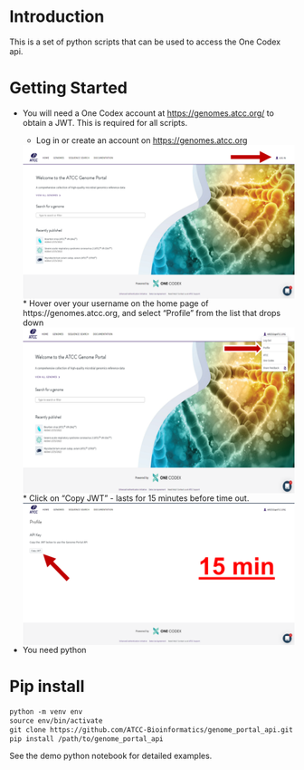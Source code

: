 # Introduction
This is a set of python scripts that can be used to access the One Codex api.
# Getting Started
*   You will need a One Codex account at https://genomes.atcc.org/ to obtain a JWT. This is required for all scripts.
    * Log in or create an account on https://genomes.atcc.org 
    <div>
    <img align="left" width="500" src="images/login.png">
      </div>
    * Hover over your username on the home page of https://genomes.atcc.org, and select “Profile” from the list that drops down
      <br>
    <img align="left" width="500" src="images/profile.png">
      <br>
    * Click on “Copy JWT” - lasts for 15 minutes before time out.
    <br>
    <img align="left" width="500" src="images/copyjwt.png">
      <br>

*   You need python
# Pip install
```
python -m venv env
source env/bin/activate
git clone https://github.com/ATCC-Bioinformatics/genome_portal_api.git
pip install /path/to/genome_portal_api
```
See the demo python notebook for detailed examples.

